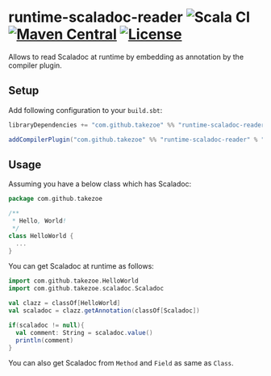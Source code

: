 # runtime-scaladoc-reader ![Scala CI](https://github.com/takezoe/runtime-scaladoc-reader/workflows/Scala%20CI/badge.svg) [![Maven Central](https://maven-badges.herokuapp.com/maven-central/com.github.takezoe/runtime-scaladoc-reader_2.12/badge.svg)](https://maven-badges.herokuapp.com/maven-central/com.github.takezoe/runtime-scaladoc-reader_2.12) [![License](https://img.shields.io/badge/License-Apache%202.0-blue.svg)](https://github.com/takezoe/runtime-scaladoc-reader/blob/master/LICENSE)

Allows to read Scaladoc at runtime by embedding as annotation by the compiler plugin.

## Setup

Add following configuration to your `build.sbt`:

```scala
libraryDependencies += "com.github.takezoe" %% "runtime-scaladoc-reader" % "1.0.3"

addCompilerPlugin("com.github.takezoe" %% "runtime-scaladoc-reader" % "1.0.3")
```

## Usage

Assuming you have a below class which has Scaladoc:

```scala
package com.github.takezoe

/**
 * Hello, World!
 */
class HelloWorld {
  ...
}
```

You can get Scaladoc at runtime as follows:

```scala
import com.github.takezoe.HelloWorld
import com.github.takezoe.scaladoc.Scaladoc

val clazz = classOf[HelloWorld]
val scaladoc = clazz.getAnnotation(classOf[Scaladoc])

if(scaladoc != null){
  val comment: String = scaladoc.value()
  println(comment)
}
```

You can also get Scaladoc from `Method` and `Field` as same as `Class`.
